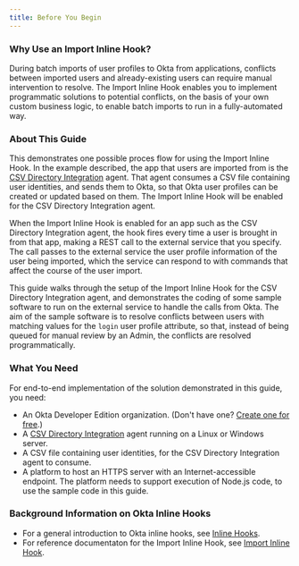 ```yaml
---
title: Before You Begin
---
```


### Why Use an Import Inline Hook?

During batch imports of user profiles to Okta from applications, conflicts between imported users and already-existing users can require manual intervention to resolve. The Import Inline Hook enables you to implement programmatic solutions to potential conflicts, on the basis of your own custom business logic, to enable batch imports to run in a fully-automated way.

### About This Guide

This demonstrates one possible proces flow for using the Import Inline Hook. In the example described, the app that users are imported from is the [CSV Directory Integration](https://help.okta.com/en/prod/Content/Topics/Directory/directory-integrations-csv.htm) agent. That agent consumes a CSV file containing user identities, and sends them to Okta, so that Okta user profiles can be created or updated based on them. The Import Inline Hook will be enabled for the CSV Directory Integration agent.

When the Import Inline Hook is enabled for an app such as the CSV Directory Integration agent, the hook fires every time a user is brought in from that app, making a REST call to the external service that you specify. The call passes to the external service the user profile information of the user being imported, which the service can respond to with commands that affect the course of the user import.

This guide walks through the setup of the Import Inline Hook for the CSV Directory Integration agent, and demonstrates the coding of some sample software to run on the external service to handle the calls from Okta. The aim of the sample software is to resolve conflicts between users with matching values for the `login` user profile attribute, so that, instead of being queued for manual review by an Admin, the conflicts are resolved programmatically.

### What You Need

For end-to-end implementation of the solution demonstrated in this guide, you need:

- An Okta Developer Edition organization. (Don't have one? [Create one for free](https://developer.okta.com/signup).)
- A [CSV Directory Integration](https://help.okta.com/en/prod/Content/Topics/Directory/directory-integrations-csv.htm) agent running on a Linux or Windows server.
- A CSV file containing user identities, for the CSV Directory Integration agent to consume.
- A platform to host an HTTPS server with an Internet-accessible endpoint. The platform needs to support execution of Node.js code, to use the sample code in this guide. 

### Background Information on Okta Inline Hooks

- For a general introduction to Okta inline hooks, see [Inline Hooks](/use_cases/inline_hooks/).
- For reference documentaton for the Import Inline Hook, see [Import Inline Hook](/use_cases/inline_hooks/import_hook/import_hook/).


<NextSectionLink/>

